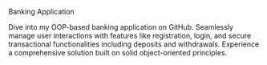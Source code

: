 Banking Application

Dive into my OOP-based banking application on GitHub. Seamlessly manage user interactions with features like registration, login, and secure transactional functionalities including deposits and withdrawals. Experience a comprehensive solution built on solid object-oriented principles.
